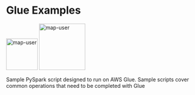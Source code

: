 # Glue Examples

<img width="85" alt="map-user" src="https://img.shields.io/badge/views-2139-green"> <img width="125" alt="map-user" src="https://img.shields.io/badge/unique visits-473-green">

Sample PySpark script designed to run on AWS Glue. Sample scripts cover common operations that need to be completed with Glue
